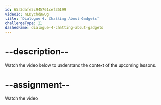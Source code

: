 ```yaml
---
id: 65a3dafe5c945761cef35199
videoId: nLDychdBwUg
title: "Dialogue 4: Chatting About Gadgets"
challengeType: 21
dashedName: dialogue-4-chatting-about-gadgets
---
```


# --description--

Watch the video below to understand the context of the upcoming lessons.

# --assignment--

Watch the video
